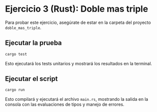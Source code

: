 # Ejercicio 3 (Rust): Doble mas triple

Para probar este ejercicio, asegúrate de estar en la carpeta del proyecto `doble_mas_triple`.

## Ejecutar la prueba

```sh
cargo test
```

Esto ejecutará los tests unitarios y mostrará los resultados en la terminal.

## Ejecutar el script

```sh
cargo run
```

Esto compilará y ejecutará el archivo `main.rs`, mostrando la salida en la consola con las evaluaciones de tipos y manejo de errores.
